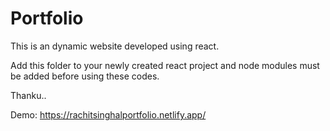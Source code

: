 # Portfolio
This is an dynamic website developed using react.

Add this folder to your newly created react project and node modules must be added before using these codes.

Thanku..

Demo: https://rachitsinghalportfolio.netlify.app/

